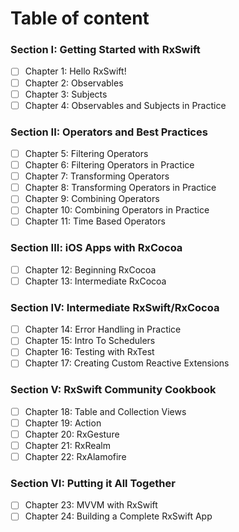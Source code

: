 # Table of content
### Section I: Getting Started with RxSwift

- [ ] Chapter 1: Hello RxSwift!
- [ ] Chapter 2: Observables
- [ ] Chapter 3: Subjects
- [ ] Chapter 4: Observables and Subjects in Practice

### Section II: Operators and Best Practices

- [ ] Chapter 5: Filtering Operators
- [ ] Chapter 6: Filtering Operators in Practice
- [ ] Chapter 7: Transforming Operators
- [ ] Chapter 8: Transforming Operators in Practice
- [ ] Chapter 9: Combining Operators
- [ ] Chapter 10: Combining Operators in Practice
- [ ] Chapter 11: Time Based Operators

### Section III: iOS Apps with RxCocoa

- [ ] Chapter 12: Beginning RxCocoa
- [ ] Chapter 13: Intermediate RxCocoa

### Section IV: Intermediate RxSwift/RxCocoa

- [ ] Chapter 14: Error Handling in Practice
- [ ] Chapter 15: Intro To Schedulers
- [ ] Chapter 16: Testing with RxTest
- [ ] Chapter 17: Creating Custom Reactive Extensions

### Section V: RxSwift Community Cookbook

- [ ] Chapter 18: Table and Collection Views
- [ ] Chapter 19: Action
- [ ] Chapter 20: RxGesture
- [ ] Chapter 21: RxRealm
- [ ] Chapter 22: RxAlamofire

### Section VI: Putting it All Together

- [ ] Chapter 23: MVVM with RxSwift
- [ ] Chapter 24: Building a Complete RxSwift App
